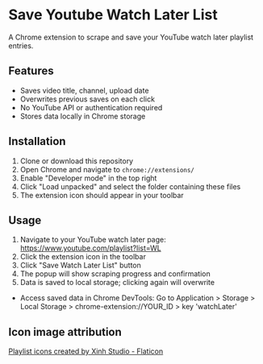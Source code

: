 # Save Youtube Watch Later List

A Chrome extension to scrape and save your YouTube watch later playlist entries.

## Features
- Saves video title, channel, upload date
- Overwrites previous saves on each click
- No YouTube API or authentication required
- Stores data locally in Chrome storage

## Installation
1. Clone or download this repository
2. Open Chrome and navigate to `chrome://extensions/`
3. Enable "Developer mode" in the top right
4. Click "Load unpacked" and select the folder containing these files
5. The extension icon should appear in your toolbar

## Usage
1. Navigate to your YouTube watch later page: https://www.youtube.com/playlist?list=WL
2. Click the extension icon in the toolbar
3. Click "Save Watch Later List" button
4. The popup will show scraping progress and confirmation
5. Data is saved to local storage; clicking again will overwrite

- Access saved data in Chrome DevTools: Go to Application > Storage > Local Storage > chrome-extension://YOUR_ID > key 'watchLater'

## Icon image attribution
<a href="https://www.flaticon.com/free-icons/playlist" title="playlist icons">Playlist icons created by Xinh Studio - Flaticon</a>